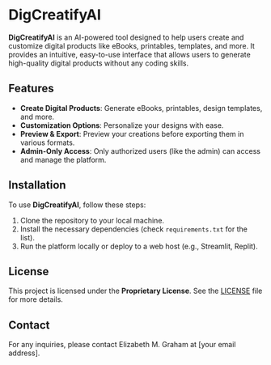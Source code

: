 # DigCreatifyAI

**DigCreatifyAI** is an AI-powered tool designed to help users create and customize digital products like eBooks, printables, templates, and more. It provides an intuitive, easy-to-use interface that allows users to generate high-quality digital products without any coding skills.

## Features

- **Create Digital Products**: Generate eBooks, printables, design templates, and more.
- **Customization Options**: Personalize your designs with ease.
- **Preview & Export**: Preview your creations before exporting them in various formats.
- **Admin-Only Access**: Only authorized users (like the admin) can access and manage the platform.

## Installation

To use **DigCreatifyAI**, follow these steps:

1. Clone the repository to your local machine.
2. Install the necessary dependencies (check `requirements.txt` for the list).
3. Run the platform locally or deploy to a web host (e.g., Streamlit, Replit).

## License

This project is licensed under the **Proprietary License**. See the [LICENSE](LICENSE) file for more details.

## Contact

For any inquiries, please contact Elizabeth M. Graham at [your email address].


